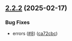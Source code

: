 ## [2.2.2](https://github.com/arpanrec/crustpass/compare/2.2.1...2.2.2) (2025-02-17)


### Bug Fixes

* errors ([#8](https://github.com/arpanrec/crustpass/issues/8)) ([ca72cbc](https://github.com/arpanrec/crustpass/commit/ca72cbca54187687f4513f949e371758dac4f485))
